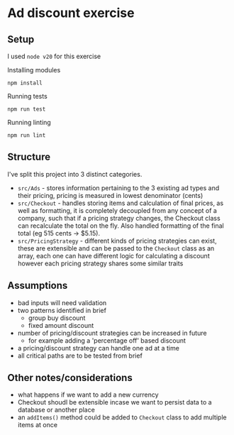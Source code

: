 # Ad discount exercise

## Setup

I used `node v20` for this exercise

Installing modules
```
npm install
```

Running tests
```
npm run test
```

Running linting
```
npm run lint
```

## Structure

I've split this project into 3 distinct categories.

- `src/Ads` - stores information pertaining to the 3 existing ad types and their pricing, pricing is measured in lowest denominator (cents)
- `src/Checkout` - handles storing items and calculation of final prices, as well as formatting, it is completely decoupled from any concept of a company, such that if a pricing strategy changes, the Checkout class can recalculate the total on the fly. Also handled formatting of the final total (eg 515 cents -> $5.15). 
- `src/PricingStrategy` - different kinds of pricing strategies can exist, these are extensible and can be passed to the `Checkout` class as an array, each one can have different logic for calculating a discount however each pricing strategy shares some similar traits

## Assumptions

- bad inputs will need validation
- two patterns identified in brief
  - group buy discount
  - fixed amount discount
- number of pricing/discount strategies can be increased in future
  - for example adding a 'percentage off' based discount 
- a pricing/discount strategy can handle one ad at a time
- all critical paths are to be tested from brief

## Other notes/considerations
- what happens if we want to add a new currency
- Checkout shoudl be extensible incase we want to persist data to a database or another place
- an `addItems()` method could be added to `Checkout` class to add multiple items at once
